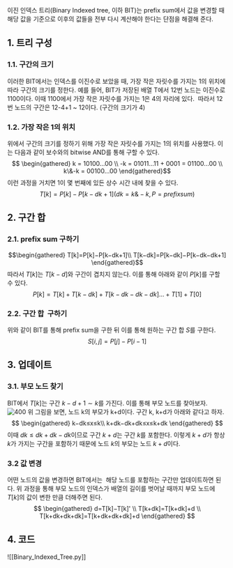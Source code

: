 이진 인덱스 트리(Binary Indexed tree, 이하 BIT)는 prefix sum에서 값을 변경할 때 해당 값을 기준으로 이후의 값들을 전부 다시 계산해야 한다는 단점을 해결해 준다.
## 1. 트리 구성
### 1.1. 구간의 크기
이러한 BIT에서는 인덱스를 이진수로 보았을 때, 가장 작은 자릿수를 가지는 1의 위치에 따라 구간의 크기를 정한다. 예를 들어, BIT가 저장된 배열 T에서 12번 노드는 이진수로 1100이다. 이때 1100에서 가장 작은 자릿수를 가지는 1은 4의 자리에 있다.  따라서 12번 노드의 구간은 12-4+1 ~ 12이다. (구간의 크기가 4)

### 1.2. 가장 작은 1의 위치
위에서 구간의 크기를 정하기 위해 가장 작은 자릿수를 가지는 1의 위치를 사용했다. 이는 다음과 같이 보수와의 bitwise AND를 통해 구할 수 있다.
$$
\begin{gathered}
k = 10100...00 \\
-k = 01011...11 + 0001 = 01100...00 \\
k\&-k = 00100...00
\end{gathered}$$
이런 과정을 거치면 1이 몇 번째에 있든 상수 시간 내에 찾을 수 있다.
$$T[k]=P[k]−P[k−dk+1](dk=k\&−k,P=prefixsum)$$
## 2. 구간 합
### 2.1. prefix sum 구하기
$$\begin{gathered}
T[k]=P[k]−P[k−dk+1]\\
T[k−dk]=P[k−dk]−P[k−dk−dk+1]
\end{gathered}$$
따라서 $T[k]$는 $T[k-d]$와 구간이 겹치지 않는다. 이를 통해 아래와 같이 $P[k]$를 구할 수 있다.
$$P[k]=T[k]+T[k−dk]+T[k−dk−dk−dk]...+T[1]+T[0]$$
### 2.2. 구간 합  구하기
위와 같이 BIT를 통해 prefix sum을 구한 뒤 이를 통해 원하는 구간 합 $S$를 구한다.
$$ S[i,j]=P[j]−P[i−1] $$
## 3. 업데이트
### 3.1. 부모 노드 찾기
BIT에서 $T[k]$는 구간 $k-d+1 \sim k$를 가진다. 이를 통해 부모 노드를 찾아보자.
![400](BIT구조.png)
위 그림을 보면, 노드 k의 부모가 k+d이다. 구간 k, k+d가 아래와 같다고 하자.
$$ \begin{gathered}
k−dk≤x≤k\\
k+dk−dk+dk≤x≤k+dk
\end{gathered} $$
이때 $dk≤dk+dk−dk$이므로 구간 $k+d$는 구간 $k$를 포함한다. 이렇게 $k+d$가 항상 $k$가 가지는 구간을 포함하기 때문에 노드 $k$의 부모는 노드 $k+d$이다.
### 3.2 값 변경
어떤 노드의 값을 변경하면 BIT에서는  해당 노드를 포함하는 구간만 업데이트하면 된다. 위 과정을 통해 부모 노드의 인덱스가 배열의 길이를 벗어날 때까지 부모 노드에 $T[k]$의 값이 변한 만큼 더해주면 된다.
$$
\begin{gathered}
d=T[k]−T[k]' \\
T[k+dk]=T[k+dk]+d \\
T[k+dk+dk+dk]=T[k+dk+dk+dk]+d
\end{gathered}
$$
## 4. 코드
![[Binary_Indexed_Tree.py]]